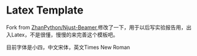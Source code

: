 # Latex Template 

Fork from [ZhanPython/Njust-Beamer](https://github.com/ZhanPython/Njust-Beamer),修改了一下，用于以后写实验报告用，出入Latex，不是很懂，慢慢的来完善这个模板吧。

目前字体是小四，中文宋体，英文Times New Roman
